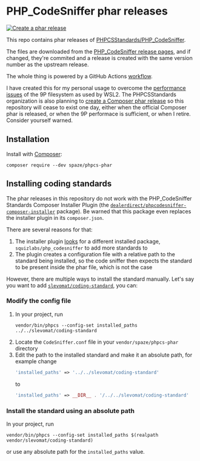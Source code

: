 # PHP_CodeSniffer phar releases

[![Create a phar release](https://github.com/spaze/phpcs-phar/actions/workflows/create-release.yml/badge.svg)](https://github.com/spaze/phpcs-phar/actions/workflows/create-release.yml)

This repo contains phar releases of [PHPCSStandards/PHP_CodeSniffer](https://github.com/PHPCSStandards/PHP_CodeSniffer).

The files are downloaded from the [PHP_CodeSniffer release pages](https://github.com/PHPCSStandards/PHP_CodeSniffer/releases),
and if changed, they're commited and a release is created with the same version number as the upstream release.

The whole thing is powered by a GitHub Actions [workflow](.github/workflows/create-release.yml).

I have created this for my personal usage to overcome the [performance issues](https://github.com/microsoft/WSL/discussions/9412) of the 9P filesystem as used by WSL2.
The PHPCSStandards organization is also planning to [create a Composer phar release](https://github.com/PHPCSStandards/PHP_CodeSniffer/issues/318) so this repository will cease to exist one day,
either when the official Composer phar is released, or when the 9P performace is sufficient, or when I retire. Consider yourself warned.

## Installation
Install with [Composer](https://getcomposer.org/):
```
composer require --dev spaze/phpcs-phar
```

## Installing coding standards
The phar releases in this repository do not work with the PHP_CodeSniffer Standards Composer Installer Plugin (the [`dealerdirect/phpcodesniffer-composer-installer`](https://packagist.org/packages/dealerdirect/phpcodesniffer-composer-installer) package).
Be warned that this package even replaces the installer plugin in its `composer.json`.

There are several reasons for that:
1. The installer plugin [looks](https://github.com/PHPCSStandards/composer-installer/blob/290bcb677628f4d829f64a4337bf0b9237238f0b/src/Plugin.php#L47) for a different installed package, `squizlabs/php_codesniffer` to add more standards to
2. The plugin creates a configuration file with a relative path to the standard being installed, so the code sniffer then expects the standard to be present inside the phar file, which is not the case

However, there are multiple ways to install the standard manually. Let's say you want to add [`slevomat/coding-standard`](https://github.com/slevomat/coding-standard), you can:
### Modify the config file
1. In your project, run
   ```
   vendor/bin/phpcs --config-set installed_paths ../../slevomat/coding-standard
   ```
3. Locate the `CodeSniffer.conf` file in your `vendor/spaze/phpcs-phar` directory
4. Edit the path to the installed standard and make it an absolute path, for example change 
   ```php
   'installed_paths' => '../../slevomat/coding-standard'
   ```
   to
   ```php
   'installed_paths' => __DIR__ . '/../../slevomat/coding-standard'
   ```
### Install the standard using an absolute path
In your project, run
```
vendor/bin/phpcs --config-set installed_paths $(realpath vendor/slevomat/coding-standard)
```
or use any absolute path for the `installed_paths` value.
